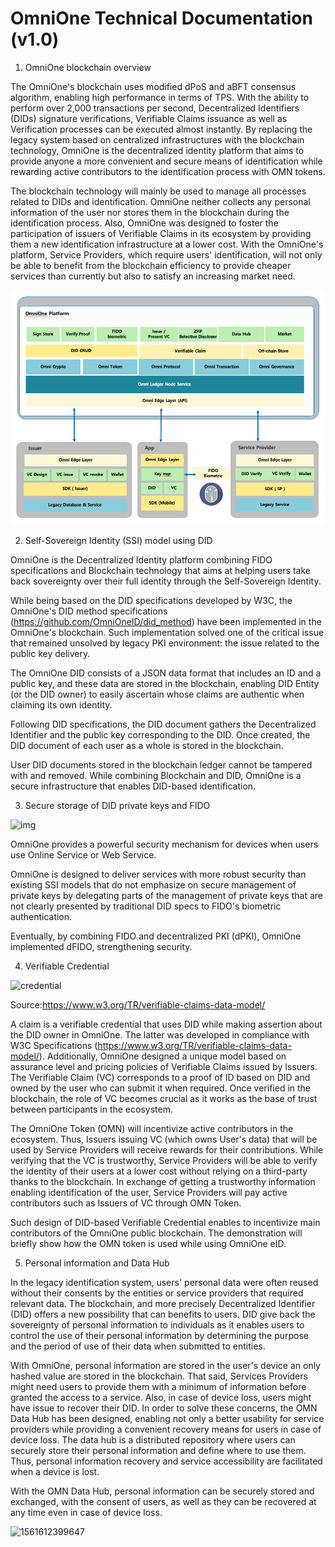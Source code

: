 # OmniOne Technical Documentation (v1.0)

1. OmniOne blockchain overview

The OmniOne's blockchain uses modified dPoS and aBFT consensus algorithm, enabling high performance in terms of TPS. With the ability to perform over 2,000 transactions per second,  Decentralized Identifiers (DIDs)  signature verifications, Verifiable Claims issuance as well as Verification processes can be executed almost instantly. By replacing the legacy system based on centralized infrastructures with the blockchain technology, OmniOne is the decentralized identity platform that aims to provide anyone a more convenient and secure means of identification while rewarding active contributors to the identification process with OMN tokens.

The blockchain technology will mainly be used to manage all processes related to DIDs and identification. OmniOne neither collects any personal information of the user nor stores them in the blockchain during the identification process. Also, OmniOne was designed to foster the participation of issuers of Verifiable Claims in its ecosystem by providing them a new identification infrastructure at a lower cost. With the OmniOne's platform, Service Providers, which require users' identification, will not only be able to benefit from the blockchain efficiency to provide cheaper services than currently but also to satisfy an increasing market need.

![omniSW](https://github.com/OmniOne-Blockchain/Bahama_Demo/blob/master/img/omniSW.png)


2. Self-Sovereign Identity (SSI) model using DID

OmniOne is the Decentralized Identity platform combining FIDO specifications and Blockchain technology that aims at helping users take back sovereignty over their full identity through the Self-Sovereign Identity.

While being based on the DID specifications developed by W3C, the OmniOne's DID method specifications  (https://github.com/OmniOneID/did_method) have been implemented in the OmniOne's blockchain. Such implementation solved one of the critical issue that remained unsolved by legacy PKI environment: the issue related to the public key delivery.

The OmniOne DID consists of a JSON data format that includes an ID and a public key, and these data are stored in the blockchain, enabling DID Entity (or the DID owner) to easily ascertain whose claims are authentic when claiming its own identity.

Following DID specifications, the DID document gathers the Decentralized Identifier and the public key corresponding to the DID. Once created, the DID document of each user as a whole is stored in the blockchain. 

User DID documents stored in the blockchain ledger cannot be tampered with and removed. While combining Blockchain and DID, OmniOne is a secure infrastructure that enables DID-based identification.



3. Secure storage of DID private keys and FIDO

![img](https://lh3.googleusercontent.com/Hf3xDcxLRFZEGujG4Qlh_tMOcmAHdsafHHScKpdrvtX0icRTFmCC_dbSqEc-PnB_kgO0u2sXFsWChgZPp-akDkZ2cPU09mir9DU-cbWm5xZo_UypeBd6yY11QqEIDouyIQgBGw)

OmniOne provides a powerful security mechanism for devices when users use Online Service or Web Service.

OmniOne is designed to deliver services with more robust security than existing SSI models that do not emphasize on secure management of private keys  by delegating parts of the management of private keys that are not clearly presented by traditional DID specs to FIDO's biometric authentication.

Eventually, by combining FIDO and decentralized PKI (dPKI),  OmniOne implemented dFIDO, strengthening security.



4. Verifiable Credential

![credential](https://www.w3.org/TR/verifiable-claims-data-model/diagrams/credential.svg)

Source:https://www.w3.org/TR/verifiable-claims-data-model/

A claim is a verifiable credential that uses DID while making assertion about the DID owner in OmniOne. The latter was developed in compliance with W3C Specifications (https://www.w3.org/TR/verifiable-claims-data-model/). Additionally, OmniOne designed a unique model based on assurance level and pricing policies of Verifiable Claims issued by Issuers. The Verifiable Claim (VC) corresponds to a proof of ID based on DID and owned by the user who can submit it when required. Once verified in the blockchain, the role of  VC becomes crucial as it works as the base of trust between participants in the ecosystem. 

The OmniOne Token (OMN) will incentivize active contributors in the ecosystem. Thus, Issuers issuing VC (which owns User's data) that will be used by Service Providers will receive rewards for their contributions. While verifying that the VC is trustworthy, Service Providers will be able to verify the identity of their users at a lower cost without relying on a third-party thanks to the blockchain. In exchange of getting a trustworthy information enabling identification of the user, Service Providers will pay active contributors such as Issuers of VC through OMN Token.

Such design of DID-based Verifiable Credential enables to incentivize main contributors of the OmniOne public blockchain. The demonstration will briefly show how the OMN token is used while using OmniOne eID.




5. Personal information and Data Hub

In the legacy identification system, users' personal data were often reused without their consents by the entities or service providers that required relevant data. The blockchain, and more precisely Decentralized Identifier (DID) offers a new possibility that can benefits to users. DID give back the sovereignty of personal information to individuals as it enables users to control the use of their personal information by determining the purpose and the period of use of their data when submitted to entities.  

With OmniOne, personal information are stored in the user's device an only hashed value are stored in the blockchain. That said, Services Providers might need users to provide them with a minimum of information before granted the access to a service. Also, in case of device loss,  users might have issue to recover their DID. In order to solve these concerns, the OMN Data Hub has been designed, enabling not only a better usability for service providers while providing a convenient recovery means for users in case of device loss. The data hub is a distributed repository where users can securely store their personal information and define where to use them. Thus, personal information recovery and service accessibility are facilitated when a device is lost.

With the OMN Data Hub, personal information can be securely stored and exchanged, with the consent of users, as well as they can be recovered at any time even in case of device loss.

![1561612399647](C:\Users\Alex\AppData\Roaming\Typora\typora-user-images\1561612399647.png)



